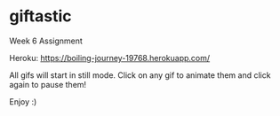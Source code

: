# giftastic
Week 6 Assignment

Heroku:
https://boiling-journey-19768.herokuapp.com/

All gifs will start in still mode. Click on any gif to animate them and click again to pause them!

Enjoy :)